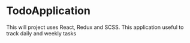 # TodoApplication
This will project uses React, Redux and SCSS. This application useful to track daily and weekly tasks 
